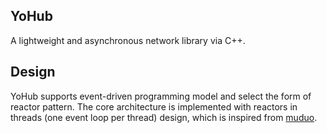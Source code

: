 ## YoHub
A lightweight and asynchronous network library via C++. 

## Design
YoHub supports event-driven programming model and select the form of reactor pattern. The core architecture is implemented with reactors in threads (one event loop per thread) design, which is inspired from [muduo](https://code.google.com/p/muduo/).

